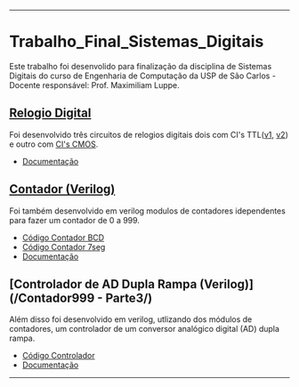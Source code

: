 ---

# Trabalho_Final_Sistemas_Digitais

 Este trabalho foi desenvolido para finalização da disciplina de Sistemas Digitais do curso de Engenharia de Computação da USP de São Carlos - Docente responsável: Prof. Maximiliam Luppe.
 
## [Relogio Digital](/Relogio_Digital/)

 Foi desenvolvido três circuitos de relogios digitais dois com CI's TTL([v1](/Circuito_TTL/v1/Circuito_TTL_v1.PDF), [v2](/Circuito_TTL/v2/Circuito_TTL_v2.PDF)) e outro com [CI's CMOS](/Circuito_CMOS/CMOS_Relogio.PDF).

 * [Documentação](/Relogio_Digital.pdf)

## [Contador (Verilog)](/Contador999/)

 Foi também desenvolvido em verilog modulos de contadores idependentes para fazer um contador de 0 a 999.

 * [Código Contador BCD](/Contador999%20-%20Parte3/contador999_BCD.v)
 * [Código Contador 7seg](/Contador999%20-%20Parte3/contador999_7seg.v)
 * [Documentação](/Contador999%20-%20Parte3/README.md)

## [Controlador de AD Dupla Rampa (Verilog)](/Contador999 - Parte3/)

 Além disso foi desenvolvido em verilog, utlizando dos módulos de contadores, um controlador de um conversor analógico digital (AD) dupla rampa.

 * [Código Controlador](/Controlador%20-%20Parte%204/controlador.v)
 * [Documentação](/Controlador%20-%20Parte%204/README.md)

 ---